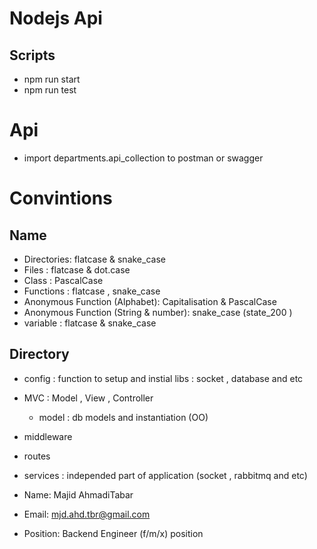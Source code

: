 # Nodejs Api

## Scripts

- npm run start
- npm run test

# Api 
- import departments.api_collection to postman or swagger 


# Convintions

## Name

- Directories: flatcase & snake_case
- Files : flatcase & dot.case
- Class : PascalCase
- Functions : flatcase , snake_case
- Anonymous Function (Alphabet): Capitalisation & PascalCase
- Anonymous Function (String & number): snake_case (state_200 )
- variable : flatcase & snake_case

## Directory

- config : function to setup and instial libs : socket , database and etc
- MVC : Model , View , Controller
  - model : db models and instantiation (OO)
- middleware
- routes
- services : independed part of application (socket , rabbitmq and etc)

- Name: Majid AhmadiTabar
- Email: mjd.ahd.tbr@gmail.com
- Position: Backend Engineer (f/m/x) position

